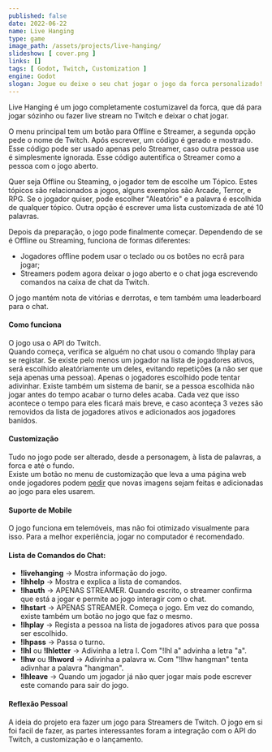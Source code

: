 ```yaml
---
published: false
date: 2022-06-22
name: Live Hanging
type: game
image_path: /assets/projects/live-hanging/
slideshow: [ cover.png ]
links: []
tags: [ Godot, Twitch, Customization ]
engine: Godot
slogan: Jogue ou deixe o seu chat jogar o jogo da forca personalizado!
---
```

Live Hanging é um jogo completamente costumizavel da forca, que dá para jogar sózinho ou fazer live stream no Twitch e deixar o chat jogar.

O menu principal tem um botão para Offline e Streamer, a segunda opção pede o nome de Twitch. Após escrever, um código é gerado e mostrado. Esse código pode ser usado apenas pelo Streamer, caso outra pessoa use é simplesmente ignorada. Esse código autentifica o Streamer como a pessoa com o jogo aberto.


Quer seja Offline ou Steaming, o jogador tem de escolhe um Tópico. Estes tópicos são relacionados a jogos, alguns exemplos são Arcade, Terror, e RPG. Se o jogador quiser, pode escolher "Aleatório" e a palavra é escolhida de qualquer tópico. Outra opção é escrever uma lista customizada de até 10 palavras.

Depois da preparação, o jogo pode finalmente começar. Dependendo de se é Offline ou Streaming, funciona de formas diferentes:
- Jogadores offline podem usar o teclado ou os botões no ecrâ para jogar;
- Streamers podem agora deixar o jogo aberto e o chat joga escrevendo comandos na caixa de chat da Twitch.

O jogo mantém nota de vitórias e derrotas, e tem também uma leaderboard para o chat.

#### Como funciona

O jogo usa o API do Twitch.   
Quando começa, verifica se alguém no chat usou o comando !lhplay para se registar. Se existe pelo menos um jogador na lista de jogadores ativos, será escolhido aleatóriamente um deles, evitando repetições (a não ser que seja apenas uma pessoa). Apenas o jogadores escolhido pode tentar adivinhar. Existe também um sistema de banir, se a pessoa escolhida não jogar antes do tempo acabar o turno deles acaba. Cada vez que isso acontece o tempo para eles ficará mais breve, e caso aconteça 3 vezes são removidos da lista de jogadores ativos e adicionados aos jogadores banidos.

#### Customização

Tudo no jogo pode ser alterado, desde a personagem, à lista de palavras, a forca e até o fundo.   
Existe um botão no menu de customização que leva a uma página web onde jogadores podem [pedir](./en/404) que novas imagens sejam feitas e adicionadas ao jogo para eles usarem.

#### Suporte de Mobile

O jogo funciona em telemóveis, mas não foi otimizado visualmente para isso. Para a melhor experiência, jogar no computador é recomendado.
    
#### Lista de Comandos do Chat:

- **!livehanging** → Mostra informação do jogo.
- **!lhhelp** → Mostra e explica a lista de comandos.
- **!lhauth** → APENAS STREAMER. Quando escrito, o streamer confirma que está a jogar e permite ao jogo interagir com o chat.
- **!lhstart** → APENAS STREAMER. Começa o jogo. Em vez do comando, existe também um botão no jogo que faz o mesmo.
- **!lhplay** → Regista a pessoa na lista de jogadores ativos para que possa ser escolhido.
- **!lhpass** → Passa o turno.
- **!lhl** ou **!lhletter** → Adivinha a letra l. Com "!lhl a" advinha a letra "a".
- **!lhw** ou **!lhword** → Adivinha a palavra w. Com "!lhw hangman" tenta adivnhar a palavra "hangman".
- **!lhleave** → Quando um jogador já não quer jogar mais pode escrever este comando para sair do jogo.

#### Reflexão Pessoal

A ideia do projeto era fazer um jogo para Streamers de Twitch. O jogo em si foi facil de fazer, as partes interessantes foram a integração com o API do Twitch, a customização e o lançamento.